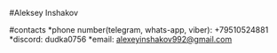 #Aleksey Inshakov

#contacts
*phone number(telegram, whats-app, viber): +79510524881
*discord: dudka0756
*email: alexeyinshakov992@gmail.com